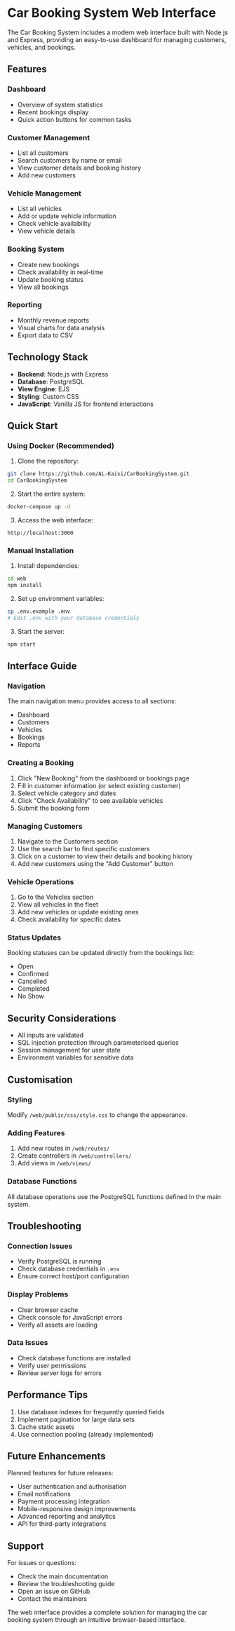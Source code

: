 # Car Booking System Web Interface

The Car Booking System includes a modern web interface built with Node.js and Express, providing an easy-to-use dashboard for managing customers, vehicles, and bookings.

## Features

### Dashboard
- Overview of system statistics
- Recent bookings display
- Quick action buttons for common tasks

### Customer Management
- List all customers
- Search customers by name or email
- View customer details and booking history
- Add new customers

### Vehicle Management
- List all vehicles
- Add or update vehicle information
- Check vehicle availability
- View vehicle details

### Booking System
- Create new bookings
- Check availability in real-time
- Update booking status
- View all bookings

### Reporting
- Monthly revenue reports
- Visual charts for data analysis
- Export data to CSV

## Technology Stack

- **Backend**: Node.js with Express
- **Database**: PostgreSQL
- **View Engine**: EJS
- **Styling**: Custom CSS
- **JavaScript**: Vanilla JS for frontend interactions

## Quick Start

### Using Docker (Recommended)

1. Clone the repository:
```bash
git clone https://github.com/AL-Kaisi/CarBookingSystem.git
cd CarBookingSystem
```

2. Start the entire system:
```bash
docker-compose up -d
```

3. Access the web interface:
```
http://localhost:3000
```

### Manual Installation

1. Install dependencies:
```bash
cd web
npm install
```

2. Set up environment variables:
```bash
cp .env.example .env
# Edit .env with your database credentials
```

3. Start the server:
```bash
npm start
```

## Interface Guide

### Navigation
The main navigation menu provides access to all sections:
- Dashboard
- Customers
- Vehicles
- Bookings
- Reports

### Creating a Booking
1. Click "New Booking" from the dashboard or bookings page
2. Fill in customer information (or select existing customer)
3. Select vehicle category and dates
4. Click "Check Availability" to see available vehicles
5. Submit the booking form

### Managing Customers
1. Navigate to the Customers section
2. Use the search bar to find specific customers
3. Click on a customer to view their details and booking history
4. Add new customers using the "Add Customer" button

### Vehicle Operations
1. Go to the Vehicles section
2. View all vehicles in the fleet
3. Add new vehicles or update existing ones
4. Check availability for specific dates

### Status Updates
Booking statuses can be updated directly from the bookings list:
- Open
- Confirmed
- Cancelled
- Completed
- No Show

## Security Considerations

- All inputs are validated
- SQL injection protection through parameterised queries
- Session management for user state
- Environment variables for sensitive data

## Customisation

### Styling
Modify `/web/public/css/style.css` to change the appearance.

### Adding Features
1. Add new routes in `/web/routes/`
2. Create controllers in `/web/controllers/`
3. Add views in `/web/views/`

### Database Functions
All database operations use the PostgreSQL functions defined in the main system.

## Troubleshooting

### Connection Issues
- Verify PostgreSQL is running
- Check database credentials in `.env`
- Ensure correct host/port configuration

### Display Problems
- Clear browser cache
- Check console for JavaScript errors
- Verify all assets are loading

### Data Issues
- Check database functions are installed
- Verify user permissions
- Review server logs for errors

## Performance Tips

1. Use database indexes for frequently queried fields
2. Implement pagination for large data sets
3. Cache static assets
4. Use connection pooling (already implemented)

## Future Enhancements

Planned features for future releases:
- User authentication and authorisation
- Email notifications
- Payment processing integration
- Mobile-responsive design improvements
- Advanced reporting and analytics
- API for third-party integrations

## Support

For issues or questions:
- Check the main documentation
- Review the troubleshooting guide
- Open an issue on GitHub
- Contact the maintainers

The web interface provides a complete solution for managing the car booking system through an intuitive browser-based interface.